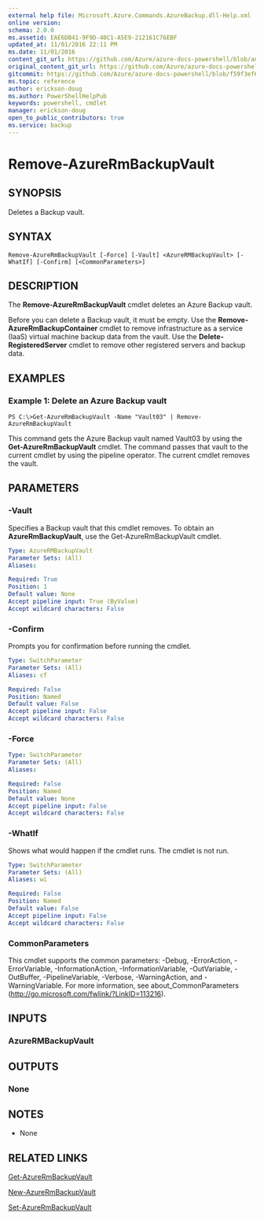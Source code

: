 ```yaml
---
external help file: Microsoft.Azure.Commands.AzureBackup.dll-Help.xml
online version:
schema: 2.0.0
ms.assetid: EAE6DB41-9F9D-40C1-A5E9-212161C76EBF
updated_at: 11/01/2016 22:11 PM
ms.date: 11/01/2016
content_git_url: https://github.com/Azure/azure-docs-powershell/blob/anne2017/azureps-cmdlets-docs/ResourceManager/AzureRM.Backup/v1.0.12/Remove-AzureRmBackupVault.md
original_content_git_url: https://github.com/Azure/azure-docs-powershell/blob/anne2017/azureps-cmdlets-docs/ResourceManager/AzureRM.Backup/v1.0.12/Remove-AzureRmBackupVault.md
gitcommit: https://github.com/Azure/azure-docs-powershell/blob/f59f3ef60bc592383812213e69fd77ba950759ed
ms.topic: reference
author: erickson-doug
ms.author: PowerShellHelpPub
keywords: powershell, cmdlet
manager: erickson-doug
open_to_public_contributors: true
ms.service: backup
---
```


# Remove-AzureRmBackupVault

## SYNOPSIS
Deletes a Backup vault.

## SYNTAX

```
Remove-AzureRmBackupVault [-Force] [-Vault] <AzureRMBackupVault> [-WhatIf] [-Confirm] [<CommonParameters>]
```

## DESCRIPTION
The **Remove-AzureRmBackupVault** cmdlet deletes an Azure Backup vault.

Before you can delete a Backup vault, it must be empty.
Use the **Remove-AzureRmBackupContainer** cmdlet to remove infrastructure as a service (IaaS) virtual machine backup data from the vault.
Use the **Delete-RegisteredServer** cmdlet to remove other registered servers and backup data.

## EXAMPLES

### Example 1: Delete an Azure Backup vault
```
PS C:\>Get-AzureRmBackupVault -Name "Vault03" | Remove-AzureRmBackupVault
```

This command gets the Azure Backup vault named Vault03 by using the **Get-AzureRmBackupVault** cmdlet.
The command passes that vault to the current cmdlet by using the pipeline operator.
The current cmdlet removes the vault.

## PARAMETERS

### -Vault
Specifies a Backup vault that this cmdlet removes.
To obtain an **AzureRmBackupVault**, use the Get-AzureRmBackupVault cmdlet.

```yaml
Type: AzureRMBackupVault
Parameter Sets: (All)
Aliases: 

Required: True
Position: 1
Default value: None
Accept pipeline input: True (ByValue)
Accept wildcard characters: False
```

### -Confirm
Prompts you for confirmation before running the cmdlet.

```yaml
Type: SwitchParameter
Parameter Sets: (All)
Aliases: cf

Required: False
Position: Named
Default value: False
Accept pipeline input: False
Accept wildcard characters: False
```

### -Force

```yaml
Type: SwitchParameter
Parameter Sets: (All)
Aliases: 

Required: False
Position: Named
Default value: None
Accept pipeline input: False
Accept wildcard characters: False
```

### -WhatIf
Shows what would happen if the cmdlet runs.
The cmdlet is not run.

```yaml
Type: SwitchParameter
Parameter Sets: (All)
Aliases: wi

Required: False
Position: Named
Default value: False
Accept pipeline input: False
Accept wildcard characters: False
```

### CommonParameters
This cmdlet supports the common parameters: -Debug, -ErrorAction, -ErrorVariable, -InformationAction, -InformationVariable, -OutVariable, -OutBuffer, -PipelineVariable, -Verbose, -WarningAction, and -WarningVariable. For more information, see about_CommonParameters (http://go.microsoft.com/fwlink/?LinkID=113216).

## INPUTS

### AzureRMBackupVault

## OUTPUTS

### None

## NOTES
* None

## RELATED LINKS

[Get-AzureRmBackupVault](./Get-AzureRmBackupVault.md)

[New-AzureRmBackupVault](./New-AzureRmBackupVault.md)

[Set-AzureRmBackupVault](./Set-AzureRmBackupVault.md)


